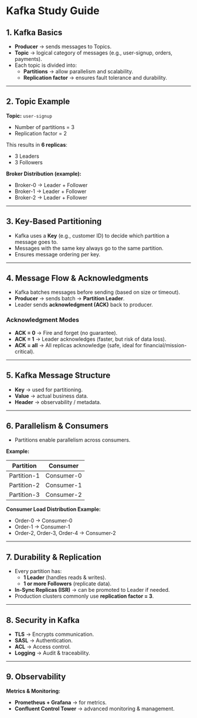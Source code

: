 # Kafka Study Guide

## 1. Kafka Basics

- **Producer** → sends messages to Topics.
- **Topic** → logical category of messages (e.g., user-signup, orders, payments).
- Each topic is divided into:
  - **Partitions** → allow parallelism and scalability.
  - **Replication factor** → ensures fault tolerance and durability.

---

## 2. Topic Example

**Topic:** `user-signup`

- Number of partitions = 3
- Replication factor = 2

This results in **6 replicas**:
- 3 Leaders
- 3 Followers

**Broker Distribution (example):**
- Broker-0 → Leader + Follower
- Broker-1 → Leader + Follower
- Broker-2 → Leader + Follower

---

## 3. Key-Based Partitioning

- Kafka uses a **Key** (e.g., customer ID) to decide which partition a message goes to.
- Messages with the same key always go to the same partition.
- Ensures message ordering per key.

---

## 4. Message Flow & Acknowledgments

- Kafka batches messages before sending (based on size or timeout).
- **Producer** → sends batch → **Partition Leader**.
- Leader sends **acknowledgment (ACK)** back to producer.

### Acknowledgment Modes

- **ACK = 0** → Fire and forget (no guarantee).
- **ACK = 1** → Leader acknowledges (faster, but risk of data loss).
- **ACK = all** → All replicas acknowledge (safe, ideal for financial/mission-critical).

---

## 5. Kafka Message Structure

- **Key** → used for partitioning.
- **Value** → actual business data.
- **Header** → observability / metadata.

---

## 6. Parallelism & Consumers

- Partitions enable parallelism across consumers.

**Example:**

| Partition     | Consumer     |
|---------------|--------------|
| Partition-1   | Consumer-0   |
| Partition-2   | Consumer-1   |
| Partition-3   | Consumer-2   |

**Consumer Load Distribution Example:**
- Order-0 → Consumer-0
- Order-1 → Consumer-1
- Order-2, Order-3, Order-4 → Consumer-2

---

## 7. Durability & Replication

- Every partition has:
  - **1 Leader** (handles reads & writes).
  - **1 or more Followers** (replicate data).
- **In-Sync Replicas (ISR)** → can be promoted to Leader if needed.
- Production clusters commonly use **replication factor = 3**.

---

## 8. Security in Kafka

- **TLS** → Encrypts communication.
- **SASL** → Authentication.
- **ACL** → Access control.
- **Logging** → Audit & traceability.

---

## 9. Observability

**Metrics & Monitoring:**
- **Prometheus + Grafana** → for metrics.
- **Confluent Control Tower** → advanced monitoring & management.